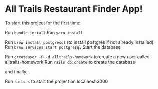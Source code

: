 # All Trails Restaurant Finder App!

To start this project for the first time:

Run `bundle install`
Run `yarn install`

Run `brew install postgresql` (to install postgres if not already installed)
Run `brew services start postgresql` Start the database

Run `createuser -P -d alltrails-homework` to create a new user called alltrails-homework
Run `rails db:create` to create the database 

and finally...

Run `rails s` to start the project on localhost:3000
